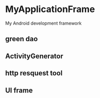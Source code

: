# MyApplicationFrame
My Android development framework

## green dao 

## ActivityGenerator

## http resquest tool 

## UI frame
